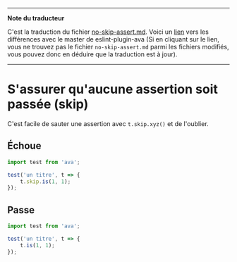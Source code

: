 ___
**Note du traducteur**

C'est la traduction du fichier [no-skip-assert.md](https://github.com/sindresorhus/eslint-plugin-ava/blob/master/docs/rules/no-skip-assert.md). Voici un [lien](https://github.com/sindresorhus/eslint-plugin-ava/compare/199b7c1ba81d5a92c13440de49d69c3cf49d34dc...master#diff-5a0e2d6d6e66efe6059e266a9b4f5456) vers les différences avec le master de eslint-plugin-ava (Si en cliquant sur le lien, vous ne trouvez pas le fichier `no-skip-assert.md` parmi les fichiers modifiés, vous pouvez donc en déduire que la traduction est à jour).
___
# S'assurer qu'aucune assertion soit passée (skip)

C'est facile de sauter une assertion avec `t.skip.xyz()` et de l'oublier.


## Échoue

```js
import test from 'ava';

test('un titre', t => {
	t.skip.is(1, 1);
});
```


## Passe

```js
import test from 'ava';

test('un titre', t => {
	t.is(1, 1);
});
```
